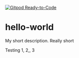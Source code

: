 [![Gitpod Ready-to-Code](https://img.shields.io/badge/Gitpod-Ready--to--Code-blue?logo=gitpod)](https://gitpod.io/#https://github.com/ubeast/hello-world) 

# hello-world
My short description.  Really short

Testing 1, 2,, 3
